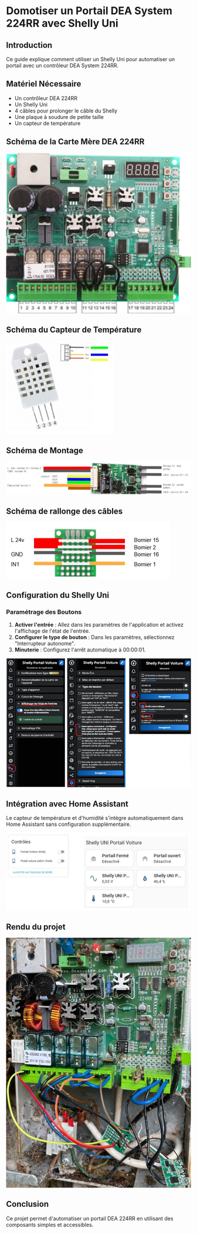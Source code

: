 # Domotiser un Portail DEA System 224RR avec Shelly Uni

## Introduction
Ce guide explique comment utiliser un Shelly Uni pour automatiser un portail avec un contrôleur DEA System 224RR.

## Matériel Nécessaire
- Un contrôleur DEA 224RR
- Un Shelly Uni
- 4 câbles pour prolonger le câble du Shelly
- Une plaque à soudure de petite taille
- Un capteur de température

## Schéma de la Carte Mère DEA 224RR

![Carte Mère DEA 224RR](images\dea_224rr.jpg)

## Schéma du Capteur de Température

![Capteur de Température](capteur_temperature.png.jpg)

## Schéma de Montage

![Schéma de Montage](schema_montage.png.jpg)

## Schéma de rallonge des câbles

![Schéma rallonge](carte.jpg)

## Configuration du Shelly Uni
### Paramétrage des Boutons
1. **Activer l'entrée** : Allez dans les paramètres de l'application et activez l'affichage de l'état de l'entrée.
2. **Configurer le type de bouton** : Dans les paramètres, sélectionnez "Interrupteur autonome".
3. **Minuterie** : Configurez l'arrêt automatique à 00:00:01.

![Configuration Shelly](configuration_shelly.jpg)


## Intégration avec Home Assistant
Le capteur de température et d'humidité s'intègre automatiquement dans Home Assistant sans configuration supplémentaire.

![Rendu HA](rendu_ha.jpg)

## Rendu du projet

![Rendu](projet.jpg)

## Conclusion
Ce projet permet d'automatiser un portail DEA 224RR en utilisant des composants simples et accessibles.

